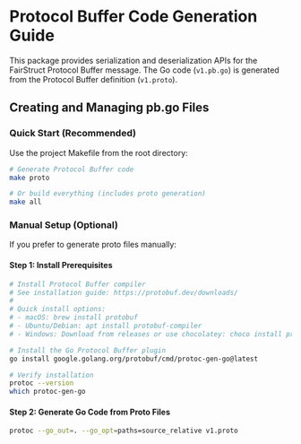 # Protocol Buffer Code Generation Guide

This package provides serialization and deserialization APIs for the FairStruct Protocol Buffer message. The Go code (`v1.pb.go`) is generated from the Protocol Buffer definition (`v1.proto`).

## Creating and Managing pb.go Files

### Quick Start (Recommended)

Use the project Makefile from the root directory:

```bash
# Generate Protocol Buffer code
make proto

# Or build everything (includes proto generation)
make all
```

### Manual Setup (Optional)

If you prefer to generate proto files manually:

#### Step 1: Install Prerequisites

```bash
# Install Protocol Buffer compiler
# See installation guide: https://protobuf.dev/downloads/
# 
# Quick install options:
# - macOS: brew install protobuf
# - Ubuntu/Debian: apt install protobuf-compiler
# - Windows: Download from releases or use chocolatey: choco install protoc

# Install the Go Protocol Buffer plugin
go install google.golang.org/protobuf/cmd/protoc-gen-go@latest

# Verify installation
protoc --version
which protoc-gen-go
```

#### Step 2: Generate Go Code from Proto Files

```bash
protoc --go_out=. --go_opt=paths=source_relative v1.proto
```
